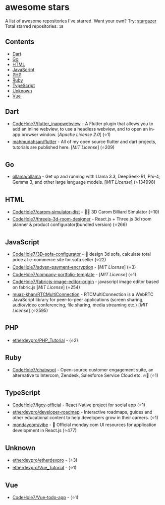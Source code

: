 # awesome stars

A list of awesome repositories I've starred. Want your own? Try: [stargazer](https://github.com/rverst/stargazer)  
Total starred repositories: `18`
## Contents

  - [Dart](#dart)
  - [Go](#go)
  - [HTML](#html)
  - [JavaScript](#javascript)
  - [PHP](#php)
  - [Ruby](#ruby)
  - [TypeScript](#typescript)
  - [Unknown](#unknown)
  - [Vue](#vue)



## Dart

  - [CodeHole7/flutter_inappwebview](https://github.com/CodeHole7/flutter_inappwebview) - A Flutter plugin that allows you to add an inline webview, to use a headless webview, and to open an in-app browser window. \[*Apache License 2.0*\] (⭐️1)
  - [mahmudahsan/flutter](https://github.com/mahmudahsan/flutter) - All of my open source flutter and dart projects, tutorials are published here. \[*MIT License*\] (⭐️209)

## Go

  - [ollama/ollama](https://github.com/ollama/ollama) - Get up and running with Llama 3.3, DeepSeek-R1, Phi-4, Gemma 3, and other large language models. \[*MIT License*\] (⭐️134998)

## HTML

  - [CodeHole7/carom-simulator-dist](https://github.com/CodeHole7/carom-simulator-dist) - 🎱🤞 3D Carom Billiard Simulator  (⭐️10)
  - [CodeHole7/threejs-3d-room-designer](https://github.com/CodeHole7/threejs-3d-room-designer) - React.js + Three.js 3d room planner & product configurator(bundled version) (⭐️266)

## JavaScript

  - [CodeHole7/3D-sofa-configurator](https://github.com/CodeHole7/3D-sofa-configurator) - :muscle: design 3d sofa, calculate total price at e-commerce site for sofa seller (⭐️22)
  - [CodeHole7/adyen-payment-encryption](https://github.com/CodeHole7/adyen-payment-encryption) -  \[*MIT License*\] (⭐️3)
  - [CodeHole7/company-portfolio-template](https://github.com/CodeHole7/company-portfolio-template) -  \[*MIT License*\] (⭐️1)
  - [CodeHole7/fabricjs-image-editor-origin](https://github.com/CodeHole7/fabricjs-image-editor-origin) - javascript image editor based on fabric.js \[*MIT License*\] (⭐️254)
  - [muaz-khan/RTCMultiConnection](https://github.com/muaz-khan/RTCMultiConnection) - RTCMultiConnection is a WebRTC JavaScript library for peer-to-peer applications (screen sharing, audio/video conferencing, file sharing, media streaming etc.) \[*MIT License*\] (⭐️2595)

## PHP

  - [etherdevpro/PHP_Tutorial](https://github.com/etherdevpro/PHP_Tutorial) -  (⭐️2)

## Ruby

  - [CodeHole7/chatwoot](https://github.com/CodeHole7/chatwoot) - Open-source customer engagement suite, an alternative to Intercom, Zendesk, Salesforce Service Cloud etc. 🔥💬 (⭐️1)

## TypeScript

  - [CodeHole7/Igcy-official](https://github.com/CodeHole7/Igcy-official) - React Native project for social app (⭐️1)
  - [etherdevpro/developer-roadmap](https://github.com/etherdevpro/developer-roadmap) - Interactive roadmaps, guides and other educational content to help developers grow in their careers. (⭐️1)
  - [mondaycom/vibe](https://github.com/mondaycom/vibe) - 🎨 Official monday.com UI resources for application development in React.js (⭐️477)

## Unknown

  - [etherdevpro/etherdevpro](https://github.com/etherdevpro/etherdevpro) -  (⭐️3)
  - [etherdevpro/Vue_Tutorial](https://github.com/etherdevpro/Vue_Tutorial) -  (⭐️1)

## Vue

  - [CodeHole7/Vue-todo-app](https://github.com/CodeHole7/Vue-todo-app) -  (⭐️1)

